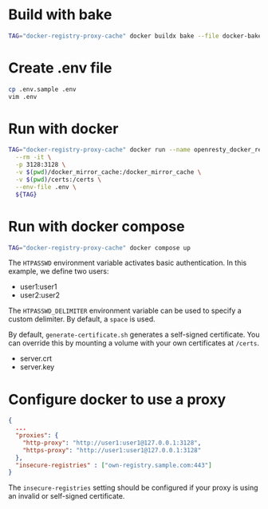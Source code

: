 # Build with bake
```bash
TAG="docker-registry-proxy-cache" docker buildx bake --file docker-bake.hcl
```

# Create .env file
```bash
cp .env.sample .env
vim .env
```

# Run with docker
```bash
TAG="docker-registry-proxy-cache" docker run --name openresty_docker_registry_proxy \
  --rm -it \
  -p 3128:3128 \
  -v $(pwd)/docker_mirror_cache:/docker_mirror_cache \
  -v $(pwd)/certs:/certs \
  --env-file .env \
  ${TAG}
```

# Run with docker compose
```bash
TAG="docker-registry-proxy-cache" docker compose up
```

The `HTPASSWD` environment variable activates basic authentication. In this example, we define two users:
* user1:user1
* user2:user2

The `HTPASSWD_DELIMITER` environment variable can be used to specify a custom delimiter. By default, a `space` is used.

By default, `generate-certificate.sh` generates a self-signed certificate. You can override this by mounting a volume with your own certificates at `/certs`.
* server.crt
* server.key

# Configure docker to use a proxy
```json
{
  ...
  "proxies": {
    "http-proxy": "http://user1:user1@127.0.0.1:3128",
    "https-proxy": "http://user1:user1@127.0.0.1:3128"
  },
  "insecure-registries" : ["own-registry.sample.com:443"]
}
```

The `insecure-registries` setting should be configured if your proxy is using an invalid or self-signed certificate.
